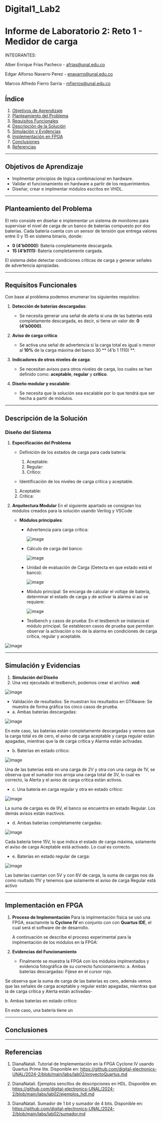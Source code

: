 # Digital1_Lab2
# Informe de Laboratorio 2: Reto 1 - Medidor de carga

INTEGRANTES:

Alber Enrique Frias Pacheco - afrias@unal.edu.co

Edgar Alfonso Navarro Perez - enavarro@unal.edu.co

Marcos Alfredo Fierro Sarria - mfierros@unal.edu.co

## Índice
1. [Objetivos de Aprendizaje](#objetivos-de-aprendizaje)
2. [Planteamiento del Problema](#planteamiento-del-problema)
3. [Requisitos Funcionales](#requisitos-funcionales)
4. [Descripción de la Solución](#descripción-de-la-solución)
5. [Simulación y Evidencias](#simulación-y-evidencias)
6. [Implementación en FPGA](#implementación-en-fpga)
7. [Conclusiones](#conclusiones)
8. [Referencias](#referencias)

---

## Objetivos de Aprendizaje

- Implmentar principios de lógica combinacional en hardware.
- Validar el funcionamiento en hardware a partir de los requerimientos.
- Diseñar, crear e implmentar módulos escritos en VHDL.



---

## Planteamiento del Problema

El reto consiste en diseñar e implementar un sistema de monitoreo para supervisar el nivel de carga de un banco de baterías compuesto por dos baterías. Cada batería cuenta con un sensor de tensión que entrega valores entre 0 y 15 en sistema binario, donde:

- **0 (4'b0000):** Batería completamente descargada.
- **15 (4'b1111):** Batería completamente cargada.

El sistema debe detectar condiciones críticas de carga y generar señales de advertencia apropiadas.

---

## Requisitos Funcionales
Con base al problema podemos enumerar los siguientes requisitos:

1. **Detección de baterías descargadas**:  
   - Se necesita generar una señal de alerta si una de las baterías está completamente descargada, es decir, si tiene un valor de: **0 (4'b0000)**.

2. **Aviso de carga crítica**:  
   - Se activa una señal de advertencia si la carga total es igual o menor al **10%** de la carga máxima del banco 30 ** (4'b 1 1110) **.

3. **Indicadores de otros niveles de carga**:  
   - Se necesitan avisos para otros niveles de carga, los cuales se han definido como: **aceptable**, **regular** y **crítico**.

4. **Diseño modular y escalable**:  
   - Se necesita que la solución sea escalable por lo que tendrá que ser hecha a partir de módulos.

---

## Descripción de la Solución

### Diseño del Sistema
1. **Especificación del Problema**  
   - Definición de los estados de carga para cada batería:
     1. Aceptable:
     2. Regular:
     3. Crítico:

   - Identificación de los niveles de carga crítica y aceptable.  
    1. Aceptable:
    2. Crítica:
       
2. **Arquitectura Modular**
   En el siguiente apartado se consignan los módulos creados para la solución usando Verilog y VSCode
   
   - **Módulos principales**:  
     - Advertencia para carga crítica:
    
       ![image](https://github.com/user-attachments/assets/f984c1da-3f3e-4cb6-9f5d-0cd3ea4a5659)

       
     - Cálculo de carga del banco:
    
       ![image](https://github.com/user-attachments/assets/9e9aa821-c171-4ade-9bd6-b6e0438df717)

       
     - Unidad de evaluación de Carga (Detecta en que estado está el banco):
    
       ![image](https://github.com/user-attachments/assets/614b9101-2c76-475c-bc32-56e6808f1e48)

       
     - Módulo principal: Se encarga de calcular el voltaje de batería, determinar el estado de carga y de activar la alarma si así se requiere:
    
       ![image](https://github.com/user-attachments/assets/e257aa77-a2a0-4704-bf0a-82f518184c1f)

    
     - Testbench y casos de prueba: En el testbench se instancia el módulo principal. Se establecen casos de prueba que permitan observar la activación o no de la alarma en condiciones de carga crítica, regular y aceptable.
       
![image](https://github.com/user-attachments/assets/5380a38a-b25f-409f-9124-10cd155226fc)


---

## Simulación y Evidencias

1. **Simulación del Diseño**
2. 
     Una vez ejecutado el testbench, podemos crear el archivo **.vcd**:
   
![image](https://github.com/user-attachments/assets/c2ff4bd3-9413-443d-8fc8-aafdca3dbccd)

   - Validación de resultados: Se muestran los resultados en GTKwave: Se muestra de forma gráfica los cinco casos de prueba.
   - a. Ambas baterías descargadas: 

  ![image](https://github.com/user-attachments/assets/a14d12f8-adf0-4938-8b74-b371d3df91dd)

  En este caso, las baterías están completamente descargadas y vemos que la carga total es de cero, el aviso de carga aceptable y carga regular están apagadas, mientras que la de carga crítica y Alarma están activadas.

  - b. Baterías en estado crítico:

![image](https://github.com/user-attachments/assets/c175e8aa-ba85-4589-8266-b0a2cd386918)

Una de las baterías está en una carga de 2V y otra con una carga de 1V, se observa que el sumador nos arroja una carga total de 3V, lo cual es correcto, la Alerta y el aviso de carga crítica están activos.

- c. Una batería en carga regular y otra en estado crítico:

![image](https://github.com/user-attachments/assets/47f511ab-874a-480d-9b03-c0bf4f392766)

La suma de cargas es de 9V, el banco se encuentra en estado Regular. Los demás avisos están inactivos.
  
- d. Ambas baterías completamente cargadas:

![image](https://github.com/user-attachments/assets/5f8e303e-7177-4470-bfb9-9ccf9eb6b70e)

Cada batería tiene 15V, lo que indica el estado de carga máxima, solamente el aviso de carga Aceptable está activado. Lo cual es correcto.
- e. Baterías en estado regular de carga:

![image](https://github.com/user-attachments/assets/5d5152c9-a339-452c-91f4-32cf85be5f9f)

Las baterías cuentan con 5V y con 6V de carga, la suma de cargas nos da como rsultado 11V y tenemos que solamente el aviso de carga Regular está activo
         
---

## Implementación en FPGA

1. **Proceso de Implementación**
   Para la implmentación física se usó una FPGA, exactamnte la **Cyclone IV** en conjunto con con **Quartus IDE**, el cual será el software de de desarrollo.
   


   A continuación se describe el proceso experimental para la implmentación de los módulos en la FPGA:

3. **Evidencias del Funcionamiento**  
   - Finalmente se muestra la FPGA con los módulos implmentados y evidencia fotográfica de su correcto funcionamiento:
   a. Ambas baterías descargadas: Fíjese en el cursor rojo.


Se observa que la suma de carga de las baterías es cero, además vemos que las señales de carga aceptable y regular están apagadas, mientras que la de carga crítica y Alerta están activadas-

b. Ambas baterías en estado crítico:



En este caso, una batería tiene un

---

## Conclusiones



---

## Referencias

1. DianaNatali. Tutorial de Implementación en la FPGA Cyclone IV usando Quartus Prime lite. Disponible en: https://github.com/digital-electronics-UNAL/2024-2/blob/main/labs/lab02/proyectoQuartus.md

2. DianaNatali. Ejemplos sencillos de descripciones en HDL. Disponible en:
https://github.com/digital-electronics-UNAL/2024-2/blob/main/labs/lab02/ejemplos_hdl.md

3. DianaNatali. Sumador de 1 bit y sumador de 4 bits. Disponible en: https://github.com/digital-electronics-UNAL/2024-2/blob/main/labs/lab02/sumador.md

